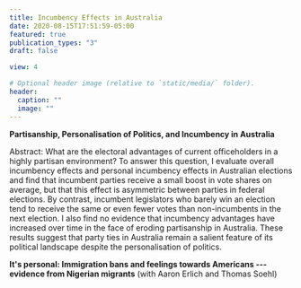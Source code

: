 ```yaml
---
title: Incumbency Effects in Australia
date: 2020-08-15T17:51:59-05:00
featured: true
publication_types: "3"
draft: false

view: 4

# Optional header image (relative to `static/media/` folder).
header:
  caption: ""
  image: ""
---
```



**Partisanship, Personalisation of Politics, and Incumbency in Australia**

Abstract: What are the electoral advantages of current officeholders in a highly partisan environment? To answer this question, I evaluate overall incumbency effects and personal incumbency effects in Australian elections and find that incumbent parties receive a small boost in vote shares on average, but that this effect is asymmetric between parties in federal elections. By contrast, incumbent legislators who barely win an election tend to receive the same or even fewer votes than non-incumbents in the next election. I also find no evidence that incumbency advantages have increased over time in the face of eroding partisanship in Australia. These results suggest that party ties in Australia remain a salient feature of its political landscape despite the personalisation of politics.



**It's personal: Immigration bans and feelings towards Americans --- evidence from Nigerian migrants**
(with Aaron Erlich and Thomas Soehl)

